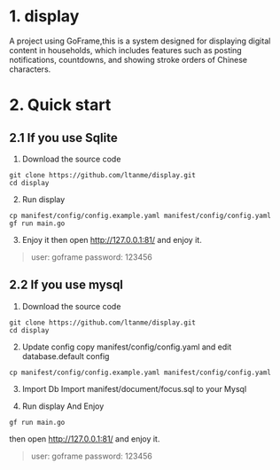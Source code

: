# 1. display
A project using GoFrame,this is a system designed for displaying digital content in households, which includes features such as posting notifications, countdowns, and showing stroke orders of Chinese characters.

# 2. Quick start

## 2.1 If you use Sqlite

1. Download the source code
```
git clone https://github.com/ltanme/display.git
cd display
```

2. Run display
```
cp manifest/config/config.example.yaml manifest/config/config.yaml
gf run main.go
```

3. Enjoy it
then open http://127.0.0.1:81/ and enjoy it.

> user: goframe
> password: 123456

## 2.2 If you use mysql 

1. Download the source code
```
git clone https://github.com/ltanme/display.git
cd display
```

2. Update config
copy manifest/config/config.yaml and edit database.default config
```
cp manifest/config/config.example.yaml manifest/config/config.yaml
```

3. Import Db
Import manifest/document/focus.sql to your Mysql

4. Run display And Enjoy
```
gf run main.go
```

then open http://127.0.0.1:81/ and enjoy it.

> user: goframe
> password: 123456
